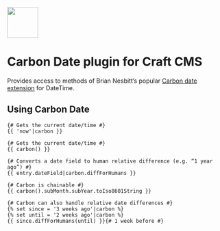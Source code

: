 <img src="https://rawgit.com/joshuabaker/craft-carbon-date/master/resources/icon.svg" width="72">

# Carbon Date plugin for Craft CMS

Provides access to methods of Brian Nesbitt’s popular [Carbon date extension](https://github.com/briannesbitt/Carbon) for DateTime.

## Using Carbon Date

```jinja
{# Gets the current date/time #}
{{ 'now'|carbon }}

{# Gets the current date/time #}
{{ carbon() }}

{# Converts a date field to human relative difference (e.g. “1 year ago”) #}
{{ entry.dateField|carbon.diffForHumans }}

{# Carbon is chainable #}
{{ carbon().subMonth.subYear.toIso8601String }}

{# Carbon can also handle relative date differences #}
{% set since = '3 weeks ago'|carbon %}
{% set until = '2 weeks ago'|carbon %}
{{ since.diffForHumans(until) }}{# 1 week before #}
```
